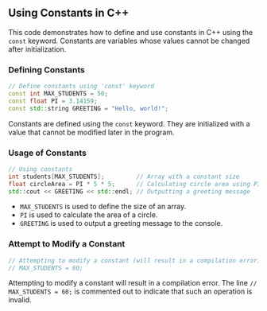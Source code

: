 ## Using Constants in C++

This code demonstrates how to define and use constants in C++ using the `const` keyword. Constants are variables whose values cannot be changed after initialization.

### Defining Constants

```cpp
// Define constants using 'const' keyword
const int MAX_STUDENTS = 50;
const float PI = 3.14159;
const std::string GREETING = "Hello, world!";
```

Constants are defined using the `const` keyword. They are initialized with a value that cannot be modified later in the program.

### Usage of Constants

```cpp
// Using constants
int students[MAX_STUDENTS];         // Array with a constant size
float circleArea = PI * 5 * 5;      // Calculating circle area using PI
std::cout << GREETING << std::endl; // Outputting a greeting message
```

- `MAX_STUDENTS` is used to define the size of an array.
- `PI` is used to calculate the area of a circle.
- `GREETING` is used to output a greeting message to the console.

### Attempt to Modify a Constant

```cpp
// Attempting to modify a constant (will result in a compilation error)
// MAX_STUDENTS = 60;
```

Attempting to modify a constant will result in a compilation error. The line `// MAX_STUDENTS = 60;` is commented out to indicate that such an operation is invalid.
